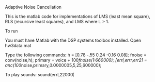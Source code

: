 Adaptive Noise Cancellation 

This is the matlab code for implementations of LMS (least mean square), RLS (recursive least squares), and LMS where L > 1.

To run

  You must have Matlab with the DSP systems toolbox installed.
  Open hw3data.mat
  
  Type the following commands:
  h = [0.78 -.55 0.24 -0.16 0.08];
  fnoise = conv(noise,h);
  primary = voice + 100*fnoise(1:660000);
  [errl,errr,err2] = anc(100*noise,primary,0.0000005,5,25,600000);
  
  To play sounds:
  sound(errl,22000)
